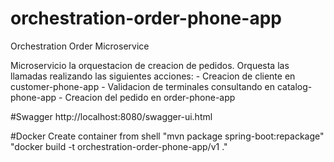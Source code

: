 # orchestration-order-phone-app

Orchestration Order Microservice

Microservicio la orquestacion de creacion de pedidos.
Orquesta las llamadas realizando las siguientes acciones:
	- Creacion de cliente en customer-phone-app
	- Validacion de terminales consultando en catalog-phone-app
	- Creacion del pedido en order-phone-app

#Swagger
http://localhost:8080/swagger-ui.html

#Docker
Create container from shell 
	"mvn package spring-boot:repackage"
	"docker build -t orchestration-order-phone-app/v1 ."